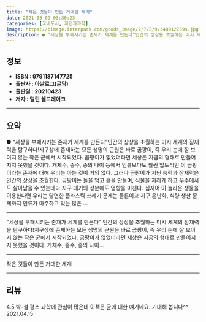 ```yaml
---
title: "작은 것들이 만든 거대한 세계"
date: 2021-05-09 03:30:23
categories: [국내도서, 자연과과학]
image: https://bimage.interpark.com/goods_image/2/7/5/9/348912759s.jpg
description: ● “세상을 부패시키는 존재가 세계를 만든다”인간의 상상을 초월하는 미시 세계의 잠재력을 탐구하다!지구상에 존재하는 모든 생명의 근원은 바로 곰팡이, 즉 우리 눈에 잘 보이지 않는 작은 균에서 시작되었다. 곰팡이가 없었더라면 세상은 지금의 형태로 만들어지지 못했을 것이다. 개체수, 종
---
```


## **정보**

- **ISBN : 9791187147725**
- **출판사 : 아날로그(글담)**
- **출판일 : 20210423**
- **저자 : 멀린 셸드레이크**

------



## **요약**

●  “세상을 부패시키는 존재가 세계를 만든다”인간의 상상을 초월하는 미시 세계의 잠재력을 탐구하다!지구상에 존재하는 모든 생명의 근원은 바로 곰팡이, 즉 우리 눈에 잘 보이지 않는 작은 균에서 시작되었다. 곰팡이가 없었더라면 세상은 지금의 형태로 만들어지지 못했을 것이다. 개체수, 종수, 종의 나이 등에서 인류보다도 훨씬 압도적인 이 곰팡이라는 존재에 대해 우리는 아는 것이 거의 없다. 그러나 곰팡이가 지닌 능력과 잠재력은 인간의 상상을 초월한다. 곰팡이는 돌을 먹고 흙을 만들며, 식물을 자라게 하고 우주에서도 살아남을 수 있는데다 지구 대기의 성분에도 영향을 미친다. 심지어 이 놀라운 생물을 이용한다면 우리는 당면한 플라스틱 쓰레기 문제는 물론이고 지구 온난화, 식량 생산 문제까지 인류가 마주하고 있는 많은 ...

------

“세상을 부패시키는 존재가 세계를 만든다”
인간의 상상을 초월하는 미시 세계의 잠재력을 탐구하다!지구상에 존재하는 모든 생명의 근원은 바로 곰팡이, 즉 우리 눈에 잘 보이지 않는 작은 균에서 시작되었다. 곰팡이가 없었더라면 세상은 지금의 형태로 만들어지지 못했을 것이다. 개체수, 종수, 종의 나이... 

------


작은 것들이 만든 거대한 세계 

------


## **리뷰** 

4.5 박-철 평소 과학에 관심이 많은데 이책은 균에 대한 얘기네요..기대해 봅니다^^ 2021.04.15 <br/>